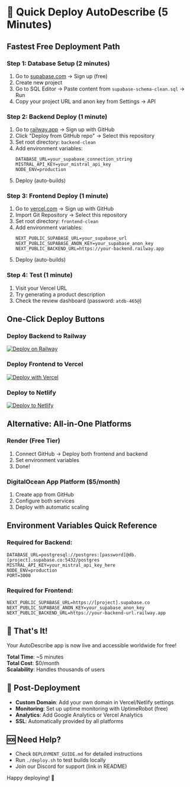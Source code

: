 # 🚀 Quick Deploy AutoDescribe (5 Minutes)

## Fastest Free Deployment Path

### Step 1: Database Setup (2 minutes)
1. Go to [supabase.com](https://supabase.com) → Sign up (free)
2. Create new project
3. Go to SQL Editor → Paste content from `supabase-schema-clean.sql` → Run
4. Copy your project URL and anon key from Settings → API

### Step 2: Backend Deploy (1 minute)
1. Go to [railway.app](https://railway.app) → Sign up with GitHub
2. Click "Deploy from GitHub repo" → Select this repository
3. Set root directory: `backend-clean`
4. Add environment variables:
   ```
   DATABASE_URL=your_supabase_connection_string
   MISTRAL_API_KEY=your_mistral_api_key
   NODE_ENV=production
   ```
5. Deploy (auto-builds)

### Step 3: Frontend Deploy (1 minute)
1. Go to [vercel.com](https://vercel.com) → Sign up with GitHub
2. Import Git Repository → Select this repository
3. Set root directory: `frontend-clean`
4. Add environment variables:
   ```
   NEXT_PUBLIC_SUPABASE_URL=your_supabase_url
   NEXT_PUBLIC_SUPABASE_ANON_KEY=your_supabase_anon_key
   NEXT_PUBLIC_BACKEND_URL=https://your-backend.railway.app
   ```
5. Deploy (auto-builds)

### Step 4: Test (1 minute)
1. Visit your Vercel URL
2. Try generating a product description
3. Check the review dashboard (password: `atdb-465@`)

## One-Click Deploy Buttons

### Deploy Backend to Railway
[![Deploy on Railway](https://railway.app/button.svg)](https://railway.app/template/autodescribe-backend)

### Deploy Frontend to Vercel
[![Deploy with Vercel](https://vercel.com/button)](https://vercel.com/new/clone?repository-url=https://github.com/yourusername/autodescribe&project-name=autodescribe&root-directory=frontend-clean)

### Deploy to Netlify
[![Deploy to Netlify](https://www.netlify.com/img/deploy/button.svg)](https://app.netlify.com/start/deploy?repository=https://github.com/yourusername/autodescribe&base=frontend-clean)

## Alternative: All-in-One Platforms

### Render (Free Tier)
1. Connect GitHub → Deploy both frontend and backend
2. Set environment variables
3. Done!

### DigitalOcean App Platform ($5/month)
1. Create app from GitHub
2. Configure both services
3. Deploy with automatic scaling

## Environment Variables Quick Reference

### Required for Backend:
```env
DATABASE_URL=postgresql://postgres:[password]@db.[project].supabase.co:5432/postgres
MISTRAL_API_KEY=your_mistral_api_key_here
NODE_ENV=production
PORT=3000
```

### Required for Frontend:
```env
NEXT_PUBLIC_SUPABASE_URL=https://[project].supabase.co
NEXT_PUBLIC_SUPABASE_ANON_KEY=your_supabase_anon_key
NEXT_PUBLIC_BACKEND_URL=https://your-backend-url.railway.app
```

## 🎉 That's It!

Your AutoDescribe app is now live and accessible worldwide for free!

**Total Time**: ~5 minutes  
**Total Cost**: $0/month  
**Scalability**: Handles thousands of users  

## 🔧 Post-Deployment

- **Custom Domain**: Add your own domain in Vercel/Netlify settings
- **Monitoring**: Set up uptime monitoring with UptimeRobot (free)
- **Analytics**: Add Google Analytics or Vercel Analytics
- **SSL**: Automatically provided by all platforms

## 🆘 Need Help?

- Check `DEPLOYMENT_GUIDE.md` for detailed instructions
- Run `./deploy.sh` to test builds locally
- Join our Discord for support (link in README)

Happy deploying! 🚀